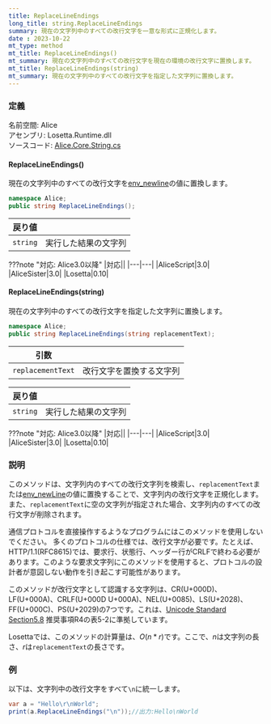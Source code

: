 ```yaml
---
title: ReplaceLineEndings
long_title: string.ReplaceLineEndings
summary: 現在の文字列中のすべての改行文字を一意な形式に正規化します。
date : 2023-10-22
mt_type: method
mt_title: ReplaceLineEndings()
mt_summary: 現在の文字列中のすべての改行文字を現在の環境の改行文字に置換します。
mt_title: ReplaceLineEndings(string)
mt_summary: 現在の文字列中のすべての改行文字を指定した文字列に置換します。
---
```


### 定義
名前空間: Alice<br/>
アセンブリ: Losetta.Runtime.dll<br/>
ソースコード: [Alice.Core.String.cs](https://github.com/WSOFT-Project/Losetta/blob/master/Losetta.Runtime/Core/Extension/Alice.Core.String.cs)

#### ReplaceLineEndings()

現在の文字列中のすべての改行文字を[env_newline](../alice/environment/env_newline.md)の値に置換します。

```cs title="AliceScript"
namespace Alice;
public string ReplaceLineEndings();
```

|戻り値| |
|-|-|
|`string`|実行した結果の文字列|

???note "対応: Alice3.0以降"
    |対応||
    |---|---|
    |AliceScript|3.0|
    |AliceSister|3.0|
    |Losetta|0.10|

#### ReplaceLineEndings(string)

現在の文字列中のすべての改行文字を指定した文字列に置換します。

```cs title="AliceScript"
namespace Alice;
public string ReplaceLineEndings(string replacementText);
```

|引数| |
|-|-|
|`replacementText`|改行文字を置換する文字列|

|戻り値| |
|-|-|
|`string`|実行した結果の文字列|

???note "対応: Alice3.0以降"
    |対応||
    |---|---|
    |AliceScript|3.0|
    |AliceSister|3.0|
    |Losetta|0.10|

### 説明
このメソッドは、文字列内のすべての改行文字列を検索し、`replacementText`または[env_newLine](../alice/environment/env_newline.md)の値に置換することで、文字列内の改行文字を正規化します。また、`replacementText`に空の文字列が指定された場合、文字列内のすべての改行文字が削除されます。

通信プロトコルを直接操作するようなプログラムにはこのメソッドを使用しないでください。
多くのプロトコルの仕様では、改行文字が必要です。たとえば、HTTP/1.1(RFC8615)では、要求行、状態行、ヘッダー行がCRLFで終わる必要があります。このような要求文字列にこのメソッドを使用すると、プロトコルの設計者が意図しない動作を引き起こす可能性があります。

このメソッドが改行文字として認識する文字列は、CR(U+000D)、LF(U+000A)、CRLF(U+000D U+000A)、NEL(U+0085)、LS(U+2028)、FF(U+000C)、PS(U+2029)の7つです。これは、[Unicode Standard Section5.8](https://www.unicode.org/versions/Unicode15.0.0/ch05.pdf) 推奨事項R4の表5-2に準拠しています。

Losettaでは、このメソッドの計算量は、$O(n * r)$です。ここで、$n$は文字列の長さ、$r$は`replacementText`の長さです。

### 例
以下は、文字列中の改行文字をすべて`\n`に統一します。

```cs title="AliceScript"
var a = "Hello\r\nWorld";
print(a.ReplaceLineEndings("\n"));//出力:Hello\nWorld
```
